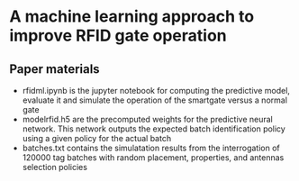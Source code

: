# A machine learning approach to improve RFID gate operation

## Paper materials

<ul>
  <li> rfidml.ipynb is the jupyter notebook for computing the predictive model, evaluate it and simulate the operation of the smartgate versus a normal gate
  <li> modelrfid.h5 are the precomputed weights for the predictive neural network. This network outputs the expected batch identification policy using a given policy for the actual batch
  <li> batches.txt contains the simulatation results from the interrogation of 120000 tag batches with random placement, properties, and antennas selection policies
    </ul>
    
